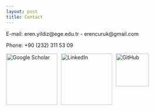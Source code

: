 ```yaml
---
layout: post
title: Contact
---
```

  <p>E-mail: eren.yildiz@ege.edu.tr - erencuruk@gmail.com</p>

<p>Phone: +90 (232) 311 53 09</p>

<div style="display: flex; gap: 10px;">
  <a href="https://scholar.google.com/citations?hl=en&authuser=1&user=b_KYI84AAAAJ">
    <img src="{{ site.baseurl }}/assets/images/Gscholar.png" alt="Google Scholar" width="140"/>
  </a>
  <a href="https://www.linkedin.com/in/eren-y%C4%B1ld%C4%B1z-3376b5101/">
    <img src="{{ site.baseurl }}/assets/images/linkedin.png" alt="LinkedIn" width="140"/>
  </a>
  <a href="https://github.com/erenyildiz33/">
    <img src="{{ site.baseurl }}/assets/images/github-logo_1.png" alt="GitHub" width="90"/>
  </a>
</div>